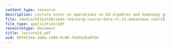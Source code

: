 ```yaml
---
content_type: resource
description: Lecture notes on operations on E8-algebras and homotopy groups.
file: /media/https%3A/open-learning-course-data-rc.s3.amazonaws.com/18-917-topics-in-algebraic-topology-the-sullivan-conjecture-fall-2007/8876534a268ac9808c06fd4562ba9fde_lecture24.pdf
file_type: application/pdf
resourcetype: Document
title: lecture24.pdf
uid: 8876534a-268a-c980-8c06-fd4562ba9fde
---
```

